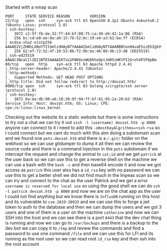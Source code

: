 Started with a nmap scan
```
PORT     STATE SERVICE REASON         VERSION
22/tcp   open  ssh     syn-ack ttl 63 OpenSSH 8.2p1 Ubuntu 4ubuntu0.2 (Ubuntu Linux; protocol 2.0)
| ssh-hostkey: 
|   3072 c2:5f:fb:de:32:ff:44:bf:08:f5:ca:49:d4:42:1a:06 (RSA)
|   256 bc:cd:e8:ee:0a:a9:15:76:52:bc:19:a4:a3:b2:ba:ff (ECDSA)
| ecdsa-sha2-nistp256 AAAAE2VjZHNhLXNoYTItbmlzdHAyNTYAAAAIbmlzdHAyNTYAAABBBCenH4vaESizD5ZgkV+1Yo3MJH9MfmUdKhvU+2Z2ShSSWjp1AfRmK/U/rYaFOoeKFIjo1P4s8fz3eXr3Pzk/X80=
|   256 62:ef:72:52:4f:19:53:8b:f2:9b:be:46:88:4b:c3:d0 (ED25519)
|_ssh-ed25519 AAAAC3NzaC1lZDI1NTE5AAAAIKTxLGFW04ssWG0kheQptJmR5sHKtPI2G+zh4FVF0pBm
80/tcp   open  http    syn-ack ttl 63 Apache httpd 2.4.41
|_http-server-header: Apache/2.4.41 (Ubuntu)
| http-methods: 
|_  Supported Methods: GET HEAD POST OPTIONS
|_http-title: Did not follow redirect to http://devzat.htb/
8000/tcp open  ssh     syn-ack ttl 63 Golang x/crypto/ssh server (protocol 2.0)
| ssh-hostkey: 
|   3072 6a:ee:db:90:a6:10:30:9f:94:ff:bf:61:95:2a:20:63 (RSA)
Service Info: Host: devzat.htb; OS: Linux; CPE: cpe:/o:linux:linux_kernel
```
Checking out the website its a static website but there is some instructions to try out a chat we can try it out `sssh -l (username) devzat.htb -p 8000` anyone can connect to it i need to add this `-oHostKeyAlgrithms=+ssh-rsa` so I could connect but we cant do much with this atm doing a subdomain scan and we found one `pets.devzat.htb` and there is a `/.git/` folder on the webhost so we can use gitdumper to dump it all then we can review the source code and there is a command injection in the `pets` subdomain if we intercept the request and change the animal to `cat;id` and we get `patrick` at the user back so we can use this to get a reverse shell on the machine we can use a bash with the `bash -c` and then base64 encode it and now we got access as `patrick` this user also has a `id_rsa` key with no password we can use this to get a better shell we did not find much in the linpeas scan so we can try and connect to the chat as the user Patrick and we get a error `username is reserved for local use` so using the good shell we can do `ssh -l patrick devzat.htb -p 8000` and now we are on the chat app as the user I could not find anything but we know there is `InfluxDB` running on this host and its vulnerable to `cve-2019-20933` and we can use this to forge a jwt token to auth to the database and then we can dump the users and we got 3 users and one of them is a user on the machine `catherine` and now we can SSH into the host and we can see there is a port `8443` that the dev chat thing is running and now we can go to `/var/backups` and there is a backup to the dev bot we can copy it to `/tmp` and review the commands and find a password to use one command `/file` and we can use this for LFI and its running as the root user so we can read root `id_rsa` key and then ssh into the root account 